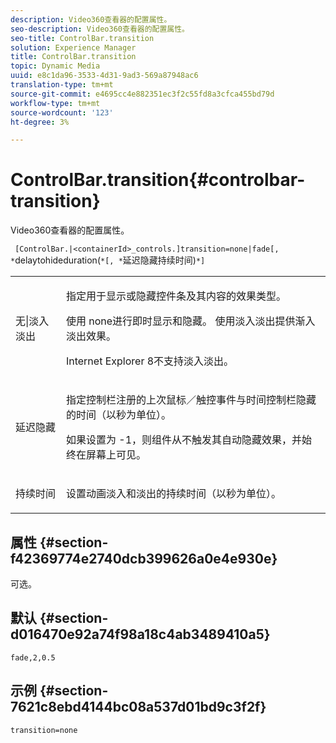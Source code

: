 ```yaml
---
description: Video360查看器的配置属性。
seo-description: Video360查看器的配置属性。
seo-title: ControlBar.transition
solution: Experience Manager
title: ControlBar.transition
topic: Dynamic Media
uuid: e8c1da96-3533-4d31-9ad3-569a87948ac6
translation-type: tm+mt
source-git-commit: e4695cc4e882351ec3f2c55fd8a3cfca455bd79d
workflow-type: tm+mt
source-wordcount: '123'
ht-degree: 3%

---
```



# ControlBar.transition{#controlbar-transition}

Video360查看器的配置属性。

` [ControlBar.|<containerId>_controls.]transition=none|fade[, *`delaytohideduration(`*[, *`延迟隐藏持续时间)`*]`

<table id="table_C616483932C2482CA9794DDD7313FD7C"> 
 <tbody> 
  <tr> 
   <td colname="col1"> <p> <span class="codeph"> 无|淡入淡出</span> </p> </td> 
   <td colname="col2"> <p> 指定用于显示或隐藏控件条及其内容的效果类型。 </p> <p>使用<span class="codeph"> none</span>进行即时显示和隐藏。 使用<span class="codeph">淡入淡出</span>提供渐入淡出效果。 </p> <p>Internet Explorer 8不支持淡入淡出。 </p> </td> 
  </tr> 
  <tr> 
   <td colname="col1"> <p> <span class="codeph"> <span class="varname"> 延迟隐藏</span> </span> </p> </td> 
   <td colname="col2"> <p>指定控制栏注册的上次鼠标／触控事件与时间控制栏隐藏的时间（以秒为单位）。 </p> <p> 如果设置为<span class="codeph"> -1</span>，则组件从不触发其自动隐藏效果，并始终在屏幕上可见。 </p> </td> 
  </tr> 
  <tr> 
   <td colname="col1"> <p> <span class="codeph"> <span class="varname"> 持续时间</span> </span> </p> </td> 
   <td colname="col2"> <p>设置动画淡入和淡出的持续时间（以秒为单位）。 </p> </td> 
  </tr> 
 </tbody> 
</table>

## 属性 {#section-f42369774e2740dcb399626a0e4e930e}

可选。

## 默认 {#section-d016470e92a74f98a18c4ab3489410a5}

`fade,2,0.5`

## 示例 {#section-7621c8ebd4144bc08a537d01bd9c3f2f}

```
transition=none
```

